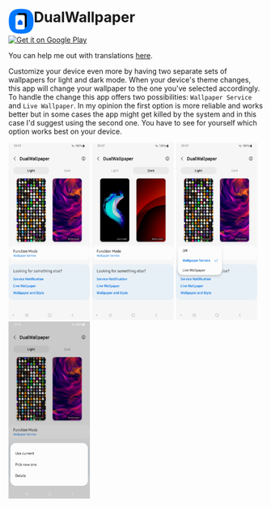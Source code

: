 # <img align="left" loading="lazy" src="readme-res/icon.png" height="50"/> DualWallpaper

<a href='https://play.google.com/store/apps/details?id=de.dlyt.yanndroid.dualwallpaper'><img alt='Get it on Google Play' src='https://play.google.com/intl/en_us/badges/static/images/badges/en_badge_web_generic.png' height='80'/></a>

You can help me out with translations [here](https://poeditor.com/join/project/is9K6CJAaL).

Customize your device even more by having two separate sets of wallpapers for light and dark mode. When your device's theme changes, this app will change your wallpaper to the one you've selected accordingly. To handle the change this app offers two possibilities: ``Wallpaper Service`` and ``Live Wallpaper``. In my opinion the first option is more reliable and works better but in some cases the app might get killed by the system and in this case I'd suggest using the second one. You have to see for yourself which option works best on your device.

<img loading="lazy" src="readme-res/1.png" height="350"/> <img loading="lazy" src="readme-res/2.png" height="350"/> <img loading="lazy" src="readme-res/3.png" height="350"/> <img loading="lazy" src="readme-res/4.png" height="350"/>
